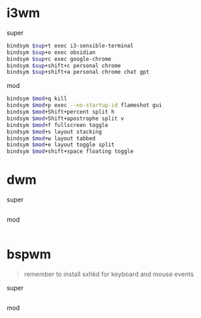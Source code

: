 # i3wm

super
```bash
bindsym $sup+t exec i3-sensible-terminal
bindsym $sup+o exec obsidian
bindsym $sup+c exec google-chrome
bindsym $sup+shift+c personal chrome 
bindsym $sup+shift+a personal chrome chat gpt 
```

mod
```bash
bindsym $mod+q kill
bindsym $mod+p exec --no-startup-id flameshot gui
bindsym $mod+Shift+percent split h
bindsym $mod+Shift+apostrophe split v
bindsym $mod+f fullscreen toggle
bindsym $mod+s layout stacking
bindsym $mod+w layout tabbed
bindsym $mod+e layout toggle split
bindsym $mod+shift+space floating toggle
```

# dwm

super
```bash
```

mod
```bash
```

# bspwm
>remember to install sxhkd for keyboard and mouse events

super
```bash
```

mod
```bash
```